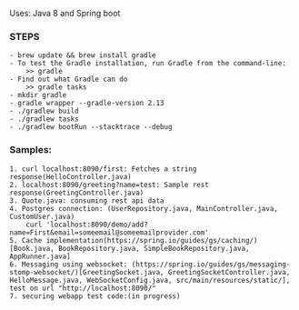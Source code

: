 Uses: Java 8 and Spring boot

### STEPS
  	- brew update && brew install gradle
	- To test the Gradle installation, run Gradle from the command-line:
		>> gradle
	- Find out what Gradle can do
		>> gradle tasks
	- mkdir gradle
    - gradle wrapper --gradle-version 2.13
    - ./gradlew build
    - ./gradlew tasks
    - ./gradlew bootRun --stacktrace --debug

### Samples:
	1. curl localhost:8090/first: Fetches a string response(HelloController.java)
	2. localhost:8090/greeting?name=test: Sample rest response(GreetingController.java)
	3. Quote.java: consuming rest api data
	4. Postgres connection: (UserRepository.java, MainController.java, CustomUser.java)
		curl 'localhost:8090/demo/add?name=First&email=someemail@someemailprovider.com'
	5. Cache implementation(https://spring.io/guides/gs/caching/)[Book.java, BookRepository.java, SimpleBookRepository.java, AppRunner.java]
	6. Messaging using websocket: (https://spring.io/guides/gs/messaging-stomp-websocket/)[GreetingSocket.java, GreetingSocketController.java, HelloMessage.java, WebSocketConfig.java, src/main/resources/static/], test on url "http://localhost:8090/"
	7. securing webapp test code:(in progress)
	
